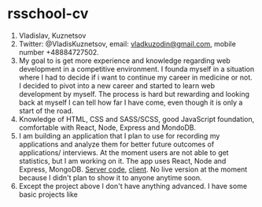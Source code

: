 # rsschool-cv

1. Vladislav, Kuznetsov
2. Twitter: @VladisKuznetsov, email: vladkuzodin@gmail.com, mobile number +48884727502.
3. My goal to is get more experience and knowledge regarding web development in a competitive environment.
I founda myself in a situation where I had to decide if i want to continue my career in medicine or not.
I decided to pivot into a new career and started to learn web development by myself.
The process is hard but rewarding and looking back at myself I can tell how far I have come, even though it is only a start of the road.
4. Knowledge of HTML, CSS and SASS/SCSS, good JavaScript foundation, comfortable with React, Node, Express and MondoDB.
5. I am building an application that I plan to use for recording my applications and analyze them for better future outcomes of
applications/ interviews.
At the moment users are not able to get statistics, but I am working on it. The app uses React, Node and Express, MongoDB.
[Server code](https://github.com/CrazyReborn/jhunt), [client](https://github.com/CrazyReborn/jhunt-client).
No live version at the moment because I didn't plan to show it to anyone anytime soon.
6. Except the project above I don't have anything advanced. I have some basic projects like